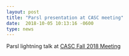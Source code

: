 ```yaml
---
layout: post
title: "Parsl presentation at CASC meeting"
date:  2018-10-05 10:13:16 -0600
type: news
---
```

Parsl lightning talk at [CASC Fall 2018 Meeting](https://casc.org/events/EventDetails.aspx?id=1056296)
